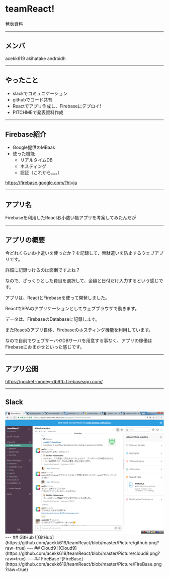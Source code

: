 # teamReact!　
発表資料

---
## メンバ
acekk619
akihatake
androidh

---
## やったこと
* slackでコミュニケーション
* githubでコード共有
* Reactでアプリ作成し、Firebaseにデプロイ!
* PITCHMEで発表資料作成

---

## Firebase紹介
* Google提供のMBaas
* 使った機能
   * リアルタイムDB
   * ホスティング
   * 認証（これから。。。）

https://firebase.google.com/?hl=ja


---

## アプリ名
Firebaseを利用したReactお小遣い帳アプリを考案してみたんだが

---

## アプリの概要

今どれくらいお小遣いを使ったか？を記録して、無駄遣いを防止するウェブアプリです。

詳細に記録つけるのは面倒ですよね？

なので、ざっくりとした費目を選択して、金額と日付だけ入力するという感じです。

アプリは、ReactとFirebaseを使って開発しました。

ReactでSPAのアプリケーションとしてウェブブラウザで動きます。

データは、FirebaseのDatabaseに記録します。

またReactのアプリ自体、Firebaseのホスティング機能を利用しています。

なので自前でウェブサーバやDBサーバを用意する事なく、アプリの稼働はFirebaseにおまかせといった感じです。

---

## アプリ公開
https://pocket-money-db9fb.firebaseapp.com/

---
## Slack
<img src="https://github.com/acekk619/teamReact/blob/master/Picture/slack.png?raw=true" width="800">
---
## GitHub
![GitHub](https://github.com/acekk619/teamReact/blob/master/Picture/github.png?raw=true)
---
## Cloud9
![Cloud9](https://github.com/acekk619/teamReact/blob/master/Picture/cloud9.png?raw=true)
---
## FireBase
![FireBase](https://github.com/acekk619/teamReact/blob/master/Picture/FireBase.png?raw=true)



